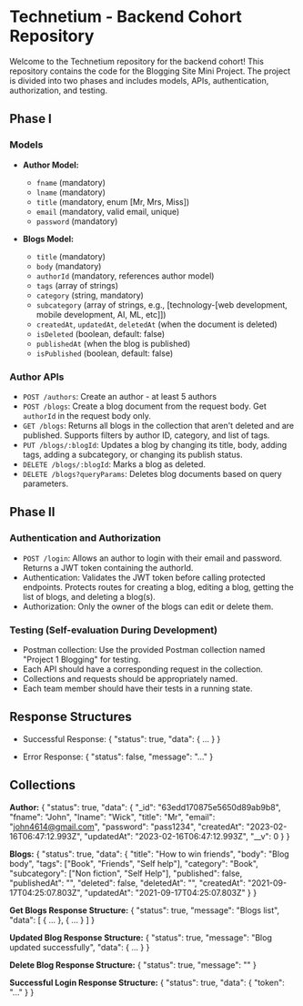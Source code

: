 # Technetium - Backend Cohort Repository

Welcome to the Technetium repository for the backend cohort! This repository contains the code for the Blogging Site Mini Project. The project is divided into two phases and includes models, APIs, authentication, authorization, and testing.

## Phase I

### Models

- **Author Model:**
  - `fname` (mandatory)
  - `lname` (mandatory)
  - `title` (mandatory, enum [Mr, Mrs, Miss])
  - `email` (mandatory, valid email, unique)
  - `password` (mandatory)

- **Blogs Model:**
  - `title` (mandatory)
  - `body` (mandatory)
  - `authorId` (mandatory, references author model)
  - `tags` (array of strings)
  - `category` (string, mandatory)
  - `subcategory` (array of strings, e.g., [technology-[web development, mobile development, AI, ML, etc]])
  - `createdAt`, `updatedAt`, `deletedAt` (when the document is deleted)
  - `isDeleted` (boolean, default: false)
  - `publishedAt` (when the blog is published)
  - `isPublished` (boolean, default: false)

### Author APIs

- `POST /authors`: Create an author - at least 5 authors
- `POST /blogs`: Create a blog document from the request body. Get `authorId` in the request body only.
- `GET /blogs`: Returns all blogs in the collection that aren't deleted and are published. Supports filters by author ID, category, and list of tags.
- `PUT /blogs/:blogId`: Updates a blog by changing its title, body, adding tags, adding a subcategory, or changing its publish status.
- `DELETE /blogs/:blogId`: Marks a blog as deleted.
- `DELETE /blogs?queryParams`: Deletes blog documents based on query parameters.

## Phase II

### Authentication and Authorization

- `POST /login`: Allows an author to login with their email and password. Returns a JWT token containing the authorId.
- Authentication: Validates the JWT token before calling protected endpoints. Protects routes for creating a blog, editing a blog, getting the list of blogs, and deleting a blog(s).
- Authorization: Only the owner of the blogs can edit or delete them.

### Testing (Self-evaluation During Development)

- Postman collection: Use the provided Postman collection named "Project 1 Blogging" for testing.
- Each API should have a corresponding request in the collection.
- Collections and requests should be appropriately named.
- Each team member should have their tests in a running state.

## Response Structures

- Successful Response:
{
"status": true,
"data": { ... }
}



- Error Response:
{
"status": false,
"message": "..."
}



## Collections

**Author:**
{
"status": true,
"data": {
"_id": "63edd170875e5650d89ab9b8",
"fname": "John",
"lname": "Wick",
"title": "Mr",
"email": "john4614@gmail.com",
"password": "pass1234",
"createdAt": "2023-02-16T06:47:12.993Z",
"updatedAt": "2023-02-16T06:47:12.993Z",
"__v": 0
}
}



**Blogs:**
{
"status": true,
"data": {
"title": "How to win friends",
"body": "Blog body",
"tags": ["Book", "Friends", "Self help"],
"category": "Book",
"subcategory": ["Non fiction", "Self Help"],
"published": false,
"publishedAt": "",
"deleted": false,
"deletedAt": "",
"createdAt": "2021-09-17T04:25:07.803Z",
"updatedAt": "2021-09-17T04:25:07.803Z"
}
}



**Get Blogs Response Structure:**
{
"status": true,
"message": "Blogs list",
"data": [
{ ... },
{ ... }
]
}



**Updated Blog Response Structure:**
{
"status": true,
"message": "Blog updated successfully",
"data": { ... }
}


**Delete Blog Response Structure:**
{
"status": true,
"message": ""
}



**Successful Login Response Structure:**
{
"status": true,
"data": {
"token": "..."
}
}

